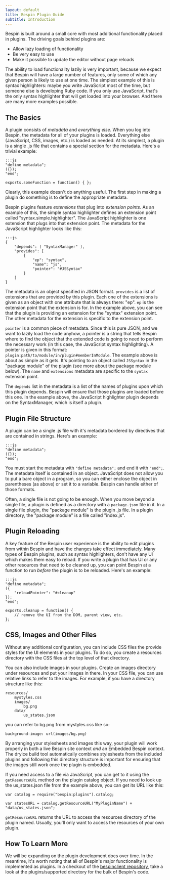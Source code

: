 ```yaml
---
layout: default
title: Bespin Plugin Guide
subtitle: Introduction
---
```


Bespin is built around a small core with most additional functionality placed in plugins. The driving goals behind plugins are:

* Allow lazy loading of functionality
* Be very easy to use
* Make it possible to update the editor without page reloads

The ability to load functionality lazily is very important, because we expect
that Bespin will have a large number of features, only some of which any given
person is likely to use at one time. The simplest example of this is syntax
highlighters: maybe you write JavaScript most of the time, but someone else is
developing Ruby code. If you only use JavaScript, that's the only syntax
highlighter that will get loaded into your browser. And there are many more
examples possible.

## The Basics ##

A plugin consists of *metadata* and *everything else*. When you log into
Bespin, the metadata for all of your plugins is loaded. Everything else
(JavaScript, CSS, images, etc.) is loaded as needed. At its simplest, a plugin
is a single .js file that contains a special section for the metadata. Here's a
trivial example:

    :::js
    "define metadata";
    ({});
    "end";
    
    exports.someFunction = function() { };
    
Clearly, this example doesn't do anything useful. The first step in making a
plugin do something is to define the appropriate metadata.

Bespin plugins feature *extensions* that plug into *extension points*. As an
example of this, the simple syntax highlighter defines an extension point
called "syntax.simple.highlighter". The JavaScript highlighter is one extension
that plugs into that extension point. The metadata for the JavaScript
highlighter looks like this:

    :::js
    {
        "depends": [ "SyntaxManager" ],
        "provides": [
            {
                "ep": "syntax",
                "name": "js",
                "pointer": "#JSSyntax"
            }
        ]
    }

The metadata is an object specified in JSON format. `provides` is a list of
extensions that are provided by this plugin. Each one of the extensions is
given as an object with one attribute that is always there: "ep". `ep` is the
extension point that the extension is for. In the example above, you can see
that the plugin is providing an extension for the "syntax" extension point. The
other metadata for the extension is specific to the extension point.

`pointer` is a common piece of metadata. Since this is pure JSON, and we want
to lazily load the code anyhow, a pointer is a string that tells Bespin where
to find the object that the extended code is going to need to perform the
necessary work (in this case, the JavaScript syntax highlighting). A pointer is
given in this format: `plugin:path/to/module/in/plugin#memberInModule`. The
example above is about as simple as it gets. It's pointing to an object called
`JSSyntax` in the "package module" of the plugin (see more about the package
module below). The `name` and `extensions` metadata are specific to the
`syntax` extension point.

The `depends` list in the metadata is a list of the names of plugins upon which
this plugin depends. Bespin will ensure that those plugins are loaded before
this one. In the example above, the JavaScript highlighter plugin depends on
the SyntaxManager, which is itself a plugin.

## Plugin File Structure ##

A plugin can be a single .js file with it's metadata bordered by directives
that are contained in strings. Here's an example:

    :::js
    "define metadata";
    ({});
    "end";

You must start the metadata with `"define metadata";` and end it with `"end";`.
The metadata itself is contained in an object. JavaScript does not allow you to
put a bare object in a program, so you can either enclose the object in
parentheses (as above) or set it to a variable. Bespin can handle either of
those formats.

Often, a single file is not going to be enough. When you move beyond a single
file, a plugin is defined as a directory with a `package.json` file in it. In a
single file plugin, the "package module" is the plugin .js file. In a plugin
directory, the "package module" is a file called "index.js".

## Plugin Reloading ##

A key feature of the Bespin user experience is the ability to edit plugins
from within Bespin and have the changes take effect immediately. Many types
of Bespin plugins, such as syntax highlighters, don't have any UI which makes
them easy to reload. If you write a plugin that has UI or any other resources
that need to be cleaned up, you can point Bespin at a function to run *before*
the plugin is to be reloaded. Here's an example:

    :::js
    "define metadata";
    ({
        "reloadPointer": "#cleanup"
    });
    "end";
    
    exports.cleanup = function() {
        // remove the UI from the DOM, parent view, etc.
    };

## CSS, Images and Other Files ##

Without any additional configuration, you can include CSS files the provide styles for the UI elements in your plugins. To do so, you create a resources directory with the CSS files at the top level of that directory.

You can also include images in your plugins. Create an images directory under resources and put your images in there. In your CSS file, you can use relative links to refer to the images. For example, if you have a directory structure like this:

    resources/
        mystyles.css
        images/
            bg.png
        data/
            us_states.json
            
you can refer to bg.png from mystyles.css like so:

    background-image: url(images/bg.png)
    
By arranging your stylesheets and images this way, your plugin will work 
properly in both a live Bespin site context *and* an Embedded Bespin context.
The dryice build tool automatically combines stylesheets from the included
plugins and following this directory structure is important for ensuring
that the images still work once the plugin is embedded.

If you need access to a file via JavaScript, you can get to it using the
`getResourceURL` method on the plugin catalog object. If you need to look
up the us_states.json file from the example above, you can get its URL
like this:

    var catalog = require("bespin:plugins").catalog;
    
    var statesURL = catalog.getResourceURL("MyPluginName") + "data/us_states.json";

`getResourceURL` returns the URL to access the resources directory of the
plugin named. Usually, you'll only want to access the resources of your own
plugin.

## How To Learn More ##

We will be expanding on the plugin development docs over time. In the meantime,
it's worth noting that all of Bespin's major functionality is implemented as
plugins. In a checkout of the [bespinclient repository](http://hg.mozilla.org/labs/bespinclient), take a look at the
plugins/supported directory for the bulk of Bespin's code.
